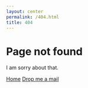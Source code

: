 ```yaml
---
layout: center
permalink: /404.html
title: 404
---
```


# Page not found

I am sorry about that.

<div class="mt3">
  <a href="{{ site.baseurl }}/" class="button button-blue button-big">Home</a>
  <a href="mailto:{{ site.email }}" class="button button-blue button-big">Drop me a mail</a>
</div>
